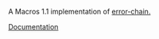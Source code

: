 A Macros 1.1 implementation of [error-chain.](https://crates.io/crates/error-chain)

[Documentation](https://docs.rs/derive-error-chain)
